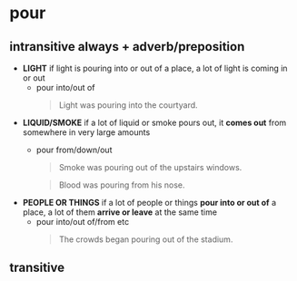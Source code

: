 # pour
## intransitive always + adverb/preposition
- **LIGHT**  if light is pouring into or out of a place, a lot of light is coming in or out
  - pour into/out of
    > Light was pouring into the courtyard.
- **LIQUID/SMOKE** if a lot of liquid or smoke pours out, it __comes out__ from somewhere in very large amounts
    - pour from/down/out
      > Smoke was pouring out of the upstairs windows.

      > Blood was pouring from his nose.
- **PEOPLE OR THINGS**  if a lot of people or things __pour into or out of__ a place, a lot of them __arrive or leave__ at the same time
  - pour into/out of/from etc
    > The crowds began pouring out of the stadium.

## transitive
